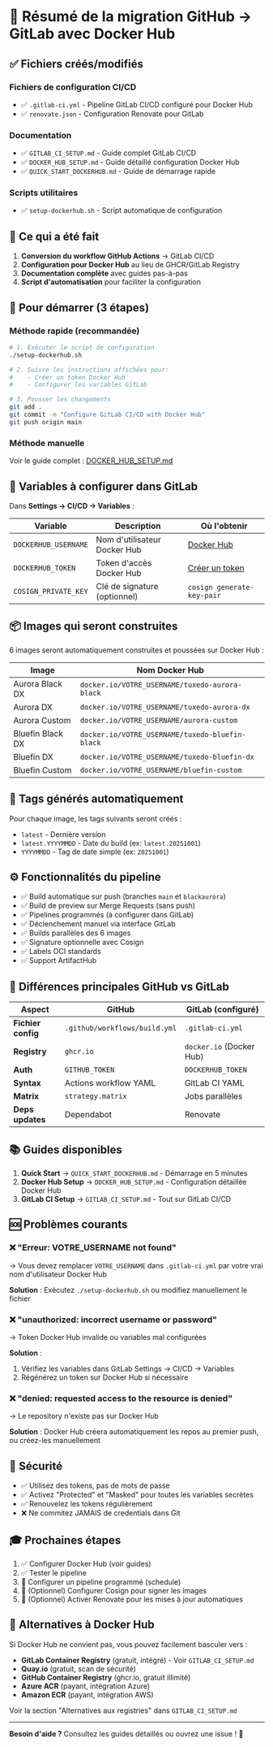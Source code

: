 # 📝 Résumé de la migration GitHub → GitLab avec Docker Hub

## ✅ Fichiers créés/modifiés

### Fichiers de configuration CI/CD
- ✅ `.gitlab-ci.yml` - Pipeline GitLab CI/CD configuré pour Docker Hub
- ✅ `renovate.json` - Configuration Renovate pour GitLab

### Documentation
- ✅ `GITLAB_CI_SETUP.md` - Guide complet GitLab CI/CD
- ✅ `DOCKER_HUB_SETUP.md` - Guide détaillé configuration Docker Hub  
- ✅ `QUICK_START_DOCKERHUB.md` - Guide de démarrage rapide

### Scripts utilitaires
- ✅ `setup-dockerhub.sh` - Script automatique de configuration

## 🎯 Ce qui a été fait

1. **Conversion du workflow GitHub Actions** → GitLab CI/CD
2. **Configuration pour Docker Hub** au lieu de GHCR/GitLab Registry
3. **Documentation complète** avec guides pas-à-pas
4. **Script d'automatisation** pour faciliter la configuration

## 🚀 Pour démarrer (3 étapes)

### Méthode rapide (recommandée)

```bash
# 1. Exécuter le script de configuration
./setup-dockerhub.sh

# 2. Suivre les instructions affichées pour:
#    - Créer un token Docker Hub
#    - Configurer les variables GitLab

# 3. Pousser les changements
git add .
git commit -m "Configure GitLab CI/CD with Docker Hub"
git push origin main
```

### Méthode manuelle

Voir le guide complet : [DOCKER_HUB_SETUP.md](./DOCKER_HUB_SETUP.md)

## 🔑 Variables à configurer dans GitLab

Dans **Settings → CI/CD → Variables** :

| Variable | Description | Où l'obtenir |
|----------|-------------|--------------|
| `DOCKERHUB_USERNAME` | Nom d'utilisateur Docker Hub | [Docker Hub](https://hub.docker.com/) |
| `DOCKERHUB_TOKEN` | Token d'accès Docker Hub | [Créer un token](https://hub.docker.com/settings/security) |
| `COSIGN_PRIVATE_KEY` | Clé de signature (optionnel) | `cosign generate-key-pair` |

## 📦 Images qui seront construites

6 images seront automatiquement construites et poussées sur Docker Hub :

| Image | Nom Docker Hub |
|-------|----------------|
| Aurora Black DX | `docker.io/VOTRE_USERNAME/tuxedo-aurora-black` |
| Aurora DX | `docker.io/VOTRE_USERNAME/tuxedo-aurora-dx` |
| Aurora Custom | `docker.io/VOTRE_USERNAME/aurora-custom` |
| Bluefin Black DX | `docker.io/VOTRE_USERNAME/tuxedo-bluefin-black` |
| Bluefin DX | `docker.io/VOTRE_USERNAME/tuxedo-bluefin-dx` |
| Bluefin Custom | `docker.io/VOTRE_USERNAME/bluefin-custom` |

## 🎨 Tags générés automatiquement

Pour chaque image, les tags suivants seront créés :
- `latest` - Dernière version
- `latest.YYYYMMDD` - Date du build (ex: `latest.20251001`)
- `YYYYMMDD` - Tag de date simple (ex: `20251001`)

## ⚙️ Fonctionnalités du pipeline

- ✅ Build automatique sur push (branches `main` et `blackaurora`)
- ✅ Build de preview sur Merge Requests (sans push)
- ✅ Pipelines programmés (à configurer dans GitLab)
- ✅ Déclenchement manuel via interface GitLab
- ✅ Builds parallèles des 6 images
- ✅ Signature optionnelle avec Cosign
- ✅ Labels OCI standards
- ✅ Support ArtifactHub

## 🔄 Différences principales GitHub vs GitLab

| Aspect | GitHub | GitLab (configuré) |
|--------|--------|-------------------|
| **Fichier config** | `.github/workflows/build.yml` | `.gitlab-ci.yml` |
| **Registry** | `ghcr.io` | `docker.io` (Docker Hub) |
| **Auth** | `GITHUB_TOKEN` | `DOCKERHUB_TOKEN` |
| **Syntax** | Actions workflow YAML | GitLab CI YAML |
| **Matrix** | `strategy.matrix` | Jobs parallèles |
| **Deps updates** | Dependabot | Renovate |

## 📚 Guides disponibles

1. **Quick Start** → `QUICK_START_DOCKERHUB.md` - Démarrage en 5 minutes
2. **Docker Hub Setup** → `DOCKER_HUB_SETUP.md` - Configuration détaillée Docker Hub
3. **GitLab CI Setup** → `GITLAB_CI_SETUP.md` - Tout sur GitLab CI/CD

## 🆘 Problèmes courants

### ❌ "Erreur: VOTRE_USERNAME not found"
→ Vous devez remplacer `VOTRE_USERNAME` dans `.gitlab-ci.yml` par votre vrai nom d'utilisateur Docker Hub

**Solution** : Exécutez `./setup-dockerhub.sh` ou modifiez manuellement le fichier

### ❌ "unauthorized: incorrect username or password"
→ Token Docker Hub invalide ou variables mal configurées

**Solution** : 
1. Vérifiez les variables dans GitLab Settings → CI/CD → Variables
2. Régénérez un token sur Docker Hub si nécessaire

### ❌ "denied: requested access to the resource is denied"
→ Le repository n'existe pas sur Docker Hub

**Solution** : Docker Hub créera automatiquement les repos au premier push, ou créez-les manuellement

## 🔐 Sécurité

- ✅ Utilisez des tokens, pas de mots de passe
- ✅ Activez "Protected" et "Masked" pour toutes les variables secrètes
- ✅ Renouvelez les tokens régulièrement
- ❌ Ne commitez JAMAIS de credentials dans Git

## 🎓 Prochaines étapes

1. ✅ Configurer Docker Hub (voir guides)
2. ✅ Tester le pipeline
3. 📅 Configurer un pipeline programmé (schedule)
4. 🔐 (Optionnel) Configurer Cosign pour signer les images
5. 🔄 (Optionnel) Activer Renovate pour les mises à jour automatiques

## 🌟 Alternatives à Docker Hub

Si Docker Hub ne convient pas, vous pouvez facilement basculer vers :

- **GitLab Container Registry** (gratuit, intégré) - Voir `GITLAB_CI_SETUP.md`
- **Quay.io** (gratuit, scan de sécurité)
- **GitHub Container Registry** (ghcr.io, gratuit illimité)
- **Azure ACR** (payant, intégration Azure)
- **Amazon ECR** (payant, intégration AWS)

Voir la section "Alternatives aux registries" dans `GITLAB_CI_SETUP.md`

---

**Besoin d'aide ?** Consultez les guides détaillés ou ouvrez une issue ! 🚀

